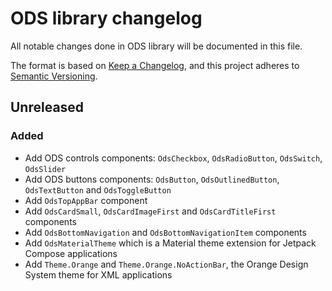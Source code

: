 # ODS library changelog

All notable changes done in ODS library will be documented in this file.

The format is based on [Keep a Changelog](https://keepachangelog.com/en/1.0.0/),
and this project adheres to [Semantic Versioning](https://semver.org/spec/v2.0.0.html).

## Unreleased

### Added

- Add ODS controls components: `OdsCheckbox`, `OdsRadioButton`, `OdsSwitch`, `OdsSlider`
- Add ODS buttons components: `OdsButton`, `OdsOutlinedButton`, `OdsTextButton` and `OdsToggleButton`
- Add `OdsTopAppBar` component
- Add `OdsCardSmall`, `OdsCardImageFirst` and `OdsCardTitleFirst` components
- Add `OdsBottomNavigation` and `OdsBottomNavigationItem` components
- Add `OdsMaterialTheme` which is a Material theme extension for Jetpack Compose applications
- Add `Theme.Orange` and `Theme.Orange.NoActionBar`, the Orange Design System theme for XML applications